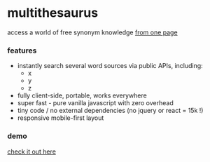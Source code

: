 # multithesaurus
access a world of free synonym knowledge [from one page](http://monolithpl.github.io/multithesaurus/)
### features
- instantly search several word sources via public APIs, including:
  * x
  * y
  * z
- fully client-side, portable, works everywhere
- super fast - pure vanilla javascript with zero overhead
- tiny code / no external dependencies (no jquery or react = 15k !)
- responsive mobile-first layout

### demo
[check it out here](http://monolithpl.github.io/multithesaurus/)
